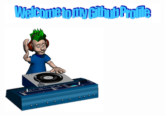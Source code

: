 ![Header](https://github.com/m4deme1ns4ne/m4deme1ns4ne/blob/main/assets/welcome.png)

![Header](https://github.com/m4deme1ns4ne/m4deme1ns4ne/blob/main/assets/music.gif)